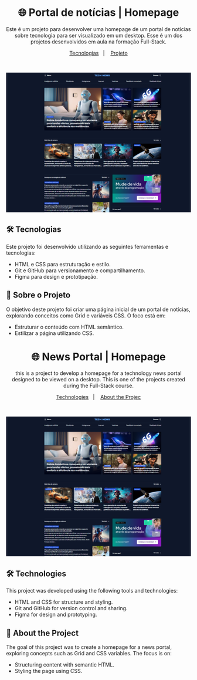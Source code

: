 <h1 align="center"> 🌐 Portal de notícias | Homepage </h1>

<p align="center">
Este é um projeto para desenvolver uma homepage de um portal de notícias sobre tecnologia para ser visualizado em um desktop. Esse é um dos projetos desenvolvidos em aula na formação Full-Stack. <br/>
</p>

<p align="center">
  <a href="#-tecnologias">Tecnologias</a>&nbsp;&nbsp;&nbsp;|&nbsp;&nbsp;&nbsp;
  <a href="#-projeto">Projeto</a>
</p>

<br>

![imagem-do-projeto](https://raw.githubusercontent.com/ruhancmendes/fullstack-projeto-portal-de-noticias/refs/heads/main/README-img/web-page.png)

## 🛠️ Tecnologias

Este projeto foi desenvolvido utilizando as seguintes ferramentas e tecnologias:

- HTML e CSS para estruturação e estilo.
- Git e GitHub para versionamento e compartilhamento.
- Figma para design e prototipação.

## 📄 Sobre o Projeto
O objetivo deste projeto foi criar uma página inicial de um portal de notícias, explorando conceitos como Grid e variáveis CSS. O foco está em:

- Estruturar o conteúdo com HTML semântico.
- Estilizar a página utilizando CSS.


<h1 align="center"> 🌐 News Portal | Homepage  </h1>

<p align="center">
this is a project to develop a homepage for a technology news portal designed to be viewed on a desktop. This is one of the projects created during the Full-Stack course. <br/>
</p>

<p align="center">
  <a href="#-Technologies">Technologies</a>&nbsp;&nbsp;&nbsp;|&nbsp;&nbsp;&nbsp;
  <a href="#-Project">About the Projec</a>
</p>

<br>

![imagem-do-projeto](https://raw.githubusercontent.com/ruhancmendes/fullstack-projeto-portal-de-noticias/refs/heads/main/README-img/web-page.png)

## 🛠️ Technologies

This project was developed using the following tools and technologies:

- HTML and CSS for structure and styling.
- Git and GitHub for version control and sharing.
- Figma for design and prototyping.

## 📄 About the Project
The goal of this project was to create a homepage for a news portal, exploring concepts such as Grid and CSS variables. The focus is on:

- Structuring content with semantic HTML.
- Styling the page using CSS.
